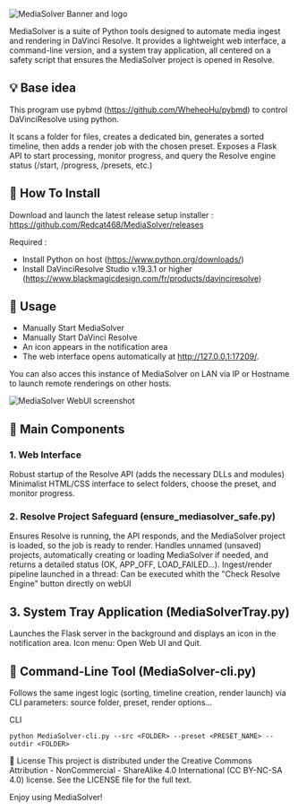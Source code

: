 ![MediaSolver Banner and logo](https://i.imgur.com/JtXmbLL.png)

MediaSolver is a suite of Python tools designed to automate media ingest and rendering in DaVinci Resolve. It provides a lightweight web interface, a command-line version, and a system tray application, all centered on a safety script that ensures the MediaSolver project is opened in Resolve.

## 💡 Base idea
This program use pybmd (https://github.com/WheheoHu/pybmd) to control DaVinciResolve using python.

It scans a folder for files, creates a dedicated bin, generates a sorted timeline, then adds a render job with the chosen preset.
Exposes a Flask API to start processing, monitor progress, and query the Resolve engine status (/start, /progress, /presets, etc.)

## 💾 How To Install
Download and launch the latest release setup installer : https://github.com/Redcat468/MediaSolver/releases

Required :
 - Install Python on host (https://www.python.org/downloads/)
 - Install DaVinciResolve Studio v.19.3.1 or higher (https://www.blackmagicdesign.com/fr/products/davinciresolve)
   
## 🚀 Usage
- Manually Start MediaSolver
- Manually Start DaVinci Resolve
- An icon appears in the notification area
- The web interface opens automatically at http://127.0.0.1:17209/.
  
You can also acces this instance of MediaSolver on LAN via IP or Hostname to launch remote renderings on other hosts.

![MediaSolver WebUI screenshot](https://i.imgur.com/6T0nUUE.png)




## 📁 Main Components

### 1. Web Interface
Robust startup of the Resolve API (adds the necessary DLLs and modules)
Minimalist HTML/CSS interface to select folders, choose the preset, and monitor progress.

### 2. Resolve Project Safeguard (ensure_mediasolver_safe.py)
Ensures Resolve is running, the API responds, and the MediaSolver project is loaded, so the job is ready to render.
Handles unnamed (unsaved) projects, automatically creating or loading MediaSolver if needed, and returns a detailed status (OK, APP_OFF, LOAD_FAILED…).
Ingest/render pipeline launched in a thread:
Can be executed whith the "Check Resolve Engine" button directly on webUI

## 3. System Tray Application (MediaSolverTray.py)
Launches the Flask server in the background and displays an icon in the notification area.
Icon menu: Open Web UI and Quit.


## 🔩 Command-Line Tool (MediaSolver-cli.py)
Follows the same ingest logic (sorting, timeline creation, render launch) via CLI parameters: source folder, preset, render options…

CLI
```
python MediaSolver-cli.py --src <FOLDER> --preset <PRESET_NAME> --outdir <FOLDER>
```

📜 License
This project is distributed under the Creative Commons Attribution - NonCommercial - ShareAlike 4.0 International (CC BY-NC-SA 4.0) license.
See the LICENSE file for the full text.

Enjoy using MediaSolver!
